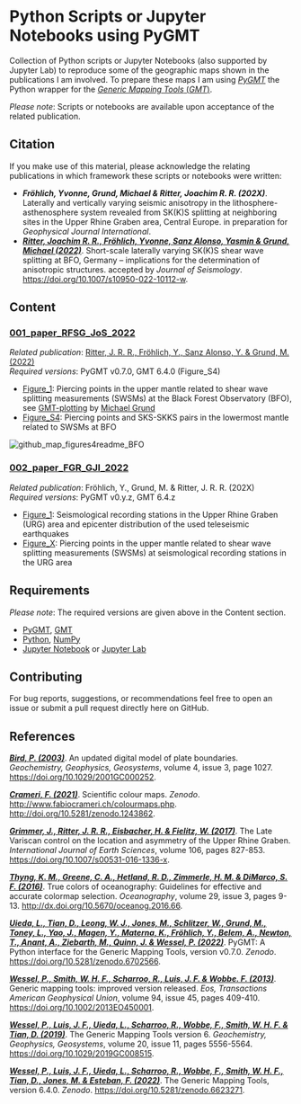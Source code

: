 # Python Scripts or Jupyter Notebooks using PyGMT

Collection of Python scripts or Jupyter Notebooks (also supported by Jupyter Lab) to reproduce some of the geographic maps shown in the publications I am involved. To prepare these maps I am using [_PyGMT_](https://www.pygmt.org/latest/) the Python wrapper for the [_Generic Mapping Tools_ (_GMT_)](https://www.generic-mapping-tools.org/).

_Please note_: Scripts or notebooks are available upon acceptance of the related publication.


## Citation

If you make use of this material, please acknowledge the relating publications in which framework these scripts or notebooks were written:

- **_Fröhlich, Yvonne, Grund, Michael & Ritter, Joachim R. R. (202X)_**. Laterally and vertically varying seismic anisotropy in the lithosphere-asthenosphere system revealed from SK(K)S splitting at neighboring sites in the Upper Rhine Graben area, Central Europe. in preparation for *Geophysical Journal International*.
- [**_Ritter, Joachim R. R., Fröhlich, Yvonne, Sanz Alonso, Yasmin & Grund, Michael (2022)_**](https://doi.org/10.1007/s10950-022-10112-w). Short-scale laterally varying SK(K)S shear wave splitting at BFO, Germany – implications for the determination of anisotropic structures. accepted by *Journal of Seismology*. https://doi.org/10.1007/s10950-022-10112-w.


## Content

### **[001_paper_RFSG_JoS_2022](https://github.com/yvonnefroehlich/GMT_PyGMT_plotting/tree/main/001_paper_RFSG_JoS_2022)**

_Related publication_: [Ritter, J. R. R., Fröhlich, Y., Sanz Alonso, Y. & Grund, M. (2022)](https://doi.org/10.1007/s10950-022-10112-w)\
_Required versions_: PyGMT v0.7.0, GMT 6.4.0 (Figure_S4)

- [Figure_1](https://github.com/michaelgrund/GMT-plotting/tree/main/010_paper_RFSG2022): Piercing points in the upper mantle related to shear wave splitting measurements (SWSMs) at the Black Forest Observatory (BFO), see [GMT-plotting](https://github.com/michaelgrund/GMT-plotting) by [Michael Grund](https://github.com/michaelgrund)
- [Figure_S4](https://github.com/yvonnefroehlich/GMT_PyGMT_plotting/tree/main/001_paper_RFSG_JoS_2022/Figure_S4): Piercing points and SKS-SKKS pairs in the lowermost mantle related to SWSMs at BFO

![github_map_figures4readme_BFO](https://user-images.githubusercontent.com/94163266/188328824-d53c1620-fb27-4d9f-9c3f-9e73921c2832.png)

### **[002_paper_FGR_GJI_2022](https://github.com/yvonnefroehlich/GMT_PyGMT_plotting/tree/main/002_paper_FGR_GJI_2022)**

_Related publication_: Fröhlich, Y., Grund, M. & Ritter, J. R. R. (202X)\
_Required versions_: PyGMT v0.y.z, GMT 6.4.z

- [Figure_1](https://github.com/yvonnefroehlich/GMT_PyGMT_plotting/tree/main/002_paper_FGR_GJI_2022/Figure_1): Seismological recording stations in the Upper Rhine Graben (URG) area and epicenter distribution of the used teleseismic earthquakes
- [Figure_X](https://github.com/yvonnefroehlich/GMT_PyGMT_plotting/tree/main/002_paper_FGR_GJI_2022/Figure_X): Piercing points in the upper mantle related to shear wave splitting measurements (SWSMs) at seismological recording stations in the URG area

<!---
### **[003_XXX]()**

_Related to_: XXX\
_Required versions_: PyGMT vx.y.z, GMT 6.y.z

- [Figure_X](): XXX
-->

<!---
FIGURE
-->


## Requirements

_Please note_: The required versions are given above in the Content section.

- [PyGMT](https://www.pygmt.org/latest/), [GMT](https://www.generic-mapping-tools.org/)
- [Python](https://www.python.org/), [NumPy](https://numpy.org/) <!---, [Pandas]()-->
- [Jupyter Notebook](https://jupyter.org/) or [Jupyter Lab](https://jupyter.org/)


## Contributing

For bug reports, suggestions, or recommendations feel free to open an issue or submit a pull request directly here on GitHub.


## References

[**_Bird, P. (2003)_**](https://doi.org/10.1029/2001GC000252).
An updated digital model of plate boundaries.
*Geochemistry, Geophysics, Geosystems*, volume 4, issue 3, page 1027.
https://doi.org/10.1029/2001GC000252.

[**_Crameri, F. (2021)_**](http://doi.org/10.5281/zenodo.1243862).
Scientific colour maps. *Zenodo*. http://www.fabiocrameri.ch/colourmaps.php. http://doi.org/10.5281/zenodo.1243862.

[**_Grimmer, J., Ritter, J. R. R., Eisbacher, H. & Fielitz, W. (2017)_**](https://doi.org/10.1007/s00531-016-1336-x).
The Late Variscan control on the location and asymmetry of the Upper Rhine Graben.
*International Journal of Earth Sciences*, volume 106, pages 827-853.
https://doi.org/10.1007/s00531-016-1336-x.

[**_Thyng, K. M., Greene, C. A., Hetland, R. D., Zimmerle, H. M. & DiMarco, S. F. (2016)_**](http://dx.doi.org/10.5670/oceanog.2016.66).
True colors of oceanography: Guidelines for effective and accurate colormap selection.
*Oceanography*, volume 29, issue 3, pages 9-13.
http://dx.doi.org/10.5670/oceanog.2016.66.

<!---
[**_Uieda, L., Tian, D., Leong, W. J., Jones, M., Schlitzer, W., Grund, M., Toney, L., Yao, J., Magen, Y., Materna, K., Newton, T., Anant, A., Ziebarth, M., Quinn, J. & Wessel, P. (2022)_**](https://doi.org/10.5281/zenodo.6426493).
PyGMT: A Python interface for the Generic Mapping Tools, version v0.6.1.
*Zenodo*. https://doi.org/10.5281/zenodo.6426493.
-->

[**_Uieda, L., Tian, D., Leong, W. J., Jones, M., Schlitzer, W., Grund, M., Toney, L., Yao, J., Magen, Y., Materna, K., Fröhlich, Y., Belem, A., Newton, T., Anant, A., Ziebarth, M., Quinn, J. & Wessel, P. (2022)_**](https://doi.org/10.5281/zenodo.6702566).
PyGMT: A Python interface for the Generic Mapping Tools, version v0.7.0.
*Zenodo*. https://doi.org/10.5281/zenodo.6702566.

[**_Wessel, P., Smith, W. H. F., Scharroo, R., Luis, J. F. & Wobbe. F. (2013)_**](https://doi.org/10.1002/2013EO450001).
Generic mapping tools: improved version released.
*Eos, Transactions American Geophysical Union*, volume 94, issue 45, pages 409-410.
https://doi.org/10.1002/2013EO450001.

[**_Wessel, P., Luis, J. F., Uieda, L., Scharroo, R., Wobbe, F., Smith, W. H. F. & Tian, D. (2019)_**](https://doi.org/10.1029/2019GC008515).
The Generic Mapping Tools version 6.
*Geochemistry, Geophysics, Geosystems*, volume 20, issue 11, pages 5556-5564.
https://doi.org/10.1029/2019GC008515.

<!---
[**_Wessel, P., Luis, J. F., Uieda, L., Scharroo, R., Wobbe, F., Smith, W. H. F., Tian, D., Jones, M. & Esteban, F. (2021)_**](https://doi.org/10.5281/zenodo.5708769).
The Generic Mapping Tools, version 6.3.0.
*Zenodo*. https://doi.org/10.5281/zenodo.5708769.
-->

[**_Wessel, P., Luis, J. F., Uieda, L., Scharroo, R., Wobbe, F., Smith, W. H. F., Tian, D., Jones, M. & Esteban, F. (2022)_**](https://doi.org/10.5281/zenodo.6623271).
The Generic Mapping Tools, version 6.4.0.
*Zenodo*. https://doi.org/10.5281/zenodo.6623271.
